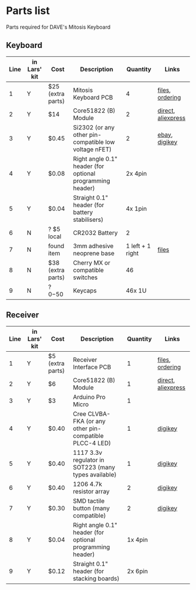 # Parts list
Parts required for DAVE's Mitosis Keyboard

## Keyboard

Line | in Lars' kit | Cost | Description | Quantity | Links
--- | --- | --- | --- | --- | ---
1 | Y | $25 (extra parts) | Mitosis Keyboard PCB | 4 | [files](https://github.com/reversebias/mitosis-hardware/tree/master/gerbers), [ordering](http://dirtypcbs.com)
2 | Y | $14 | Core51822 (B) Module | 2 | [direct](http://www.waveshare.com/core51822-b.htm), [aliexpress](https://www.aliexpress.com/w/wholesale-core51822-b.html?initiative_id=SB_20170426175446&site=glo&groupsort=1&SortType=price_asc&g=y&SearchText=core51822+b)
3 | Y | $0.45 | Si2302 (or any other pin-compatible low voltage nFET) | 2 | [ebay](http://www.ebay.com/sch/i.html?_from=R40&_trksid=p2050601.m570.l1313.TR1.TRC0.A0.H0.Xsi2302.TRS0&_nkw=si2302&_sacat=0), [digikey](https://www.digikey.com/product-detail/en/vishay-siliconix/SI2302CDS-T1-E3/SI2302CDS-T1-E3CT-ND/3305362)
4 | Y | $0.08 | Right angle 0.1" header (for optional programming header) | 2x 4pin | 
5 | Y | $0.04 | Straight 0.1" header (for battery stabilisers) | 4x 1pin | 
6 | N | ? $5 local | CR2032 Battery | 2 | 
7 | N | found item | 3mm adhesive neoprene base | 1 left + 1 right | [files](https://github.com/reversebias/mitosis-hardware/tree/master/cnc)
8 | N | $38 (extra parts) | Cherry MX or compatible switches | 46 |
9 | N | ? $0-$50 | Keycaps | 46x 1U | 


## Receiver
Line | in Lars' kit | Cost | Description | Quantity | Links
--- | --- | --- | --- | --- | ---
1 | Y | $5 (extra parts) | Receiver Interface PCB | 1 | [files](https://github.com/reversebias/mitosis-hardware/tree/master/gerbers), [ordering](http://oshpark.com)
2 | Y | $6 | Core51822 (B) Module | 1 | [direct](http://www.waveshare.com/core51822-b.htm), [aliexpress](https://www.aliexpress.com/w/wholesale-core51822-b.html?initiative_id=SB_20170426175446&site=glo&groupsort=1&SortType=price_asc&g=y&SearchText=core51822+b)
3 | Y | $3 | Arduino Pro Micro | 1 | 
4 | Y | $0.40 | Cree CLVBA-FKA (or any other pin-compatible PLCC-4 LED) | 1 | [digikey](https://www.digikey.com/product-detail/en/cree-inc/CLVBA-FKA-CAEDH8BBB7A363/CLVBA-FKA-CAEDH8BBB7A363CT-ND/2650500)
5 | Y | $0.40 | 1117 3.3v regulator in SOT223 (many types available) | 1 | [digikey](https://www.digikey.com/product-detail/en/diodes-incorporated/AZ1117IH-3.3TRG1/AZ1117IH-3.3TRG1DICT-ND/5699682)
6 | Y | $0.40 | 1206 4.7k resistor array | 2 | [digikey](https://www.digikey.com/product-detail/en/stackpole-electronics-inc/RAVF164DJT4K70/RAVF164DJT4K70CT-ND/2425255)
7 | Y | $0.30 | SMD tactile button (many compatible) | 2 | [digikey](https://www.digikey.com/product-detail/en/c-k/PTS525SM15SMTR2-LFS/CKN9104CT-ND/1146923)
8 | Y | $0.04 | Right angle 0.1" header (for optional programming header) | 1x 4pin | 
9 | Y | $0.12 | Straight 0.1" header (for stacking boards) | 2x 6pin | 









